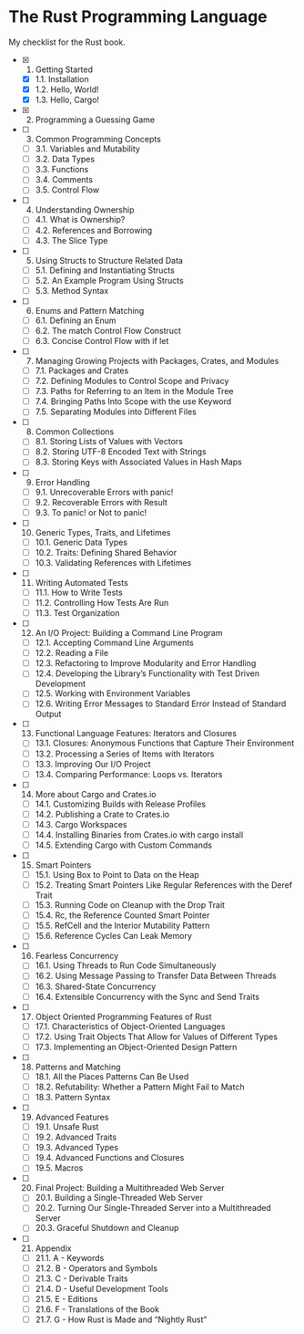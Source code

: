 # The Rust Programming Language

My checklist for the Rust book.

- [x] 1. Getting Started
  - [x] 1.1. Installation
  - [x] 1.2. Hello, World!
  - [x] 1.3. Hello, Cargo!
- [x] 2. Programming a Guessing Game
- [ ] 3. Common Programming Concepts
  - [ ] 3.1. Variables and Mutability
  - [ ] 3.2. Data Types
  - [ ] 3.3. Functions
  - [ ] 3.4. Comments
  - [ ] 3.5. Control Flow
- [ ] 4. Understanding Ownership
  - [ ] 4.1. What is Ownership?
  - [ ] 4.2. References and Borrowing
  - [ ] 4.3. The Slice Type
- [ ] 5. Using Structs to Structure Related Data
  - [ ] 5.1. Defining and Instantiating Structs
  - [ ] 5.2. An Example Program Using Structs
  - [ ] 5.3. Method Syntax
- [ ] 6. Enums and Pattern Matching
  - [ ] 6.1. Defining an Enum
  - [ ] 6.2. The match Control Flow Construct
  - [ ] 6.3. Concise Control Flow with if let
- [ ] 7. Managing Growing Projects with Packages, Crates, and Modules
  - [ ] 7.1. Packages and Crates
  - [ ] 7.2. Defining Modules to Control Scope and Privacy
  - [ ] 7.3. Paths for Referring to an Item in the Module Tree
  - [ ] 7.4. Bringing Paths Into Scope with the use Keyword
  - [ ] 7.5. Separating Modules into Different Files
- [ ] 8. Common Collections
  - [ ] 8.1. Storing Lists of Values with Vectors
  - [ ] 8.2. Storing UTF-8 Encoded Text with Strings
  - [ ] 8.3. Storing Keys with Associated Values in Hash Maps
- [ ] 9. Error Handling
  - [ ] 9.1. Unrecoverable Errors with panic!
  - [ ] 9.2. Recoverable Errors with Result
  - [ ] 9.3. To panic! or Not to panic!
- [ ] 10. Generic Types, Traits, and Lifetimes
  - [ ] 10.1. Generic Data Types
  - [ ] 10.2. Traits: Defining Shared Behavior
  - [ ] 10.3. Validating References with Lifetimes
- [ ] 11. Writing Automated Tests
  - [ ] 11.1. How to Write Tests
  - [ ] 11.2. Controlling How Tests Are Run
  - [ ] 11.3. Test Organization
- [ ] 12. An I/O Project: Building a Command Line Program
  - [ ] 12.1. Accepting Command Line Arguments
  - [ ] 12.2. Reading a File
  - [ ] 12.3. Refactoring to Improve Modularity and Error Handling
  - [ ] 12.4. Developing the Library’s Functionality with Test Driven Development
  - [ ] 12.5. Working with Environment Variables
  - [ ] 12.6. Writing Error Messages to Standard Error Instead of Standard Output
- [ ] 13. Functional Language Features: Iterators and Closures
  - [ ] 13.1. Closures: Anonymous Functions that Capture Their Environment
  - [ ] 13.2. Processing a Series of Items with Iterators
  - [ ] 13.3. Improving Our I/O Project
  - [ ] 13.4. Comparing Performance: Loops vs. Iterators
- [ ] 14. More about Cargo and Crates.io
  - [ ] 14.1. Customizing Builds with Release Profiles
  - [ ] 14.2. Publishing a Crate to Crates.io
  - [ ] 14.3. Cargo Workspaces
  - [ ] 14.4. Installing Binaries from Crates.io with cargo install
  - [ ] 14.5. Extending Cargo with Custom Commands
- [ ] 15. Smart Pointers
  - [ ] 15.1. Using Box<T> to Point to Data on the Heap
  - [ ] 15.2. Treating Smart Pointers Like Regular References with the Deref Trait
  - [ ] 15.3. Running Code on Cleanup with the Drop Trait
  - [ ] 15.4. Rc<T>, the Reference Counted Smart Pointer
  - [ ] 15.5. RefCell<T> and the Interior Mutability Pattern
  - [ ] 15.6. Reference Cycles Can Leak Memory
- [ ] 16. Fearless Concurrency
  - [ ] 16.1. Using Threads to Run Code Simultaneously
  - [ ] 16.2. Using Message Passing to Transfer Data Between Threads
  - [ ] 16.3. Shared-State Concurrency
  - [ ] 16.4. Extensible Concurrency with the Sync and Send Traits
- [ ] 17. Object Oriented Programming Features of Rust
  - [ ] 17.1. Characteristics of Object-Oriented Languages
  - [ ] 17.2. Using Trait Objects That Allow for Values of Different Types
  - [ ] 17.3. Implementing an Object-Oriented Design Pattern
- [ ] 18. Patterns and Matching
  - [ ] 18.1. All the Places Patterns Can Be Used
  - [ ] 18.2. Refutability: Whether a Pattern Might Fail to Match
  - [ ] 18.3. Pattern Syntax
- [ ] 19. Advanced Features
  - [ ] 19.1. Unsafe Rust
  - [ ] 19.2. Advanced Traits
  - [ ] 19.3. Advanced Types
  - [ ] 19.4. Advanced Functions and Closures
  - [ ] 19.5. Macros
- [ ] 20. Final Project: Building a Multithreaded Web Server
  - [ ] 20.1. Building a Single-Threaded Web Server
  - [ ] 20.2. Turning Our Single-Threaded Server into a Multithreaded Server
  - [ ] 20.3. Graceful Shutdown and Cleanup
- [ ] 21. Appendix
  - [ ] 21.1. A - Keywords
  - [ ] 21.2. B - Operators and Symbols
  - [ ] 21.3. C - Derivable Traits
  - [ ] 21.4. D - Useful Development Tools
  - [ ] 21.5. E - Editions
  - [ ] 21.6. F - Translations of the Book
  - [ ] 21.7. G - How Rust is Made and “Nightly Rust”
